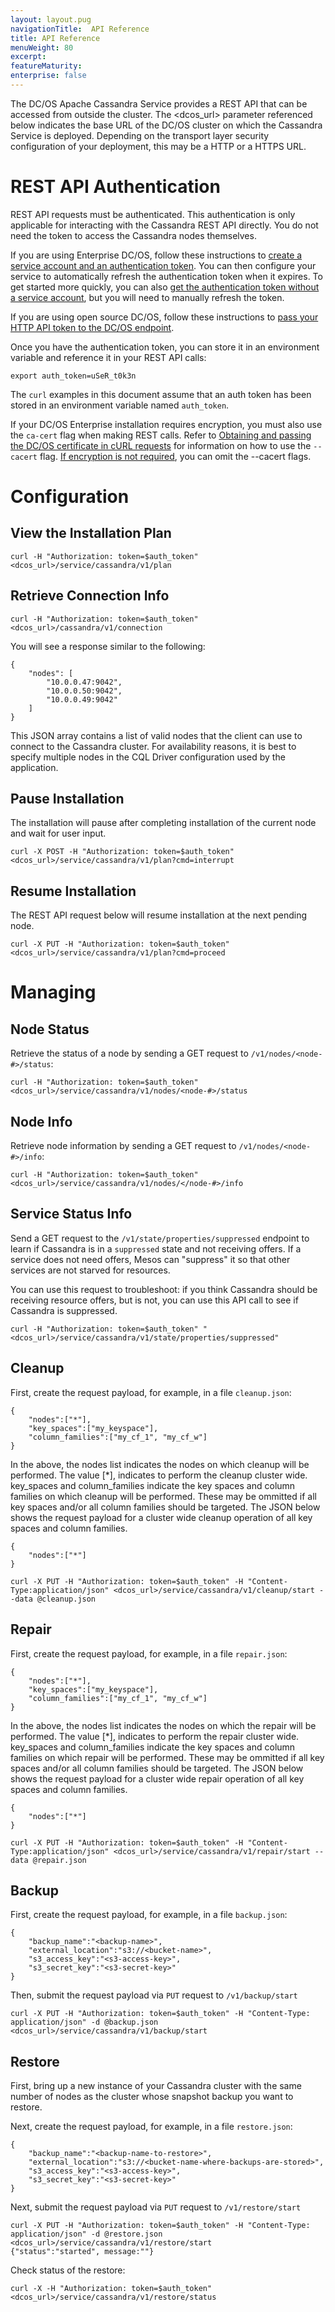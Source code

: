 ```yaml
---
layout: layout.pug
navigationTitle:  API Reference
title: API Reference
menuWeight: 80
excerpt:
featureMaturity:
enterprise: false
---
```


<!-- This source repo for this topic is https://github.com/dcos-cassandra-service -->


The DC/OS Apache Cassandra Service provides a REST API that can be accessed from outside the cluster. The <dcos_url> parameter referenced below indicates the base URL of the DC/OS cluster on which the Cassandra Service is deployed. Depending on the transport layer security configuration of your deployment, this may be a HTTP or a HTTPS URL.

<a name="#rest-auth"></a>
# REST API Authentication

REST API requests must be authenticated. This authentication is only applicable for interacting with the Cassandra REST API directly. You do not need the token to access the Cassandra nodes themselves.

If you are using Enterprise DC/OS, follow these instructions to [create a service account and an authentication token](/1.10/security/ent/service-auth/custom-service-auth/). You can then configure your service to automatically refresh the authentication token when it expires. To get started more quickly, you can also [get the authentication token without a service account](/1.10/security/ent/iam-api/), but you will need to manually refresh the token.

If you are using open source DC/OS, follow these instructions to [pass your HTTP API token to the DC/OS endpoint](/1.10/security/oss/iam-api/).

Once you have the authentication token, you can store it in an environment variable and reference it in your REST API calls:

```
export auth_token=uSeR_t0k3n
```

The `curl` examples in this document assume that an auth token has been stored in an environment variable named `auth_token`.

If your DC/OS Enterprise installation requires encryption, you must also use the `ca-cert` flag when making REST calls. Refer to [Obtaining and passing the DC/OS certificate in cURL requests](/1.9/networking/tls-ssl/get-cert/) for information on how to use the `--cacert` flag. [If encryption is not required](/1.9/networking/tls-ssl/), you can omit the --cacert flags.

# Configuration

## View the Installation Plan

```
curl -H "Authorization: token=$auth_token" <dcos_url>/service/cassandra/v1/plan
```

## Retrieve Connection Info

```
curl -H "Authorization: token=$auth_token" <dcos_url>/cassandra/v1/connection
```

You will see a response similar to the following:

```
{
    "nodes": [
        "10.0.0.47:9042",
        "10.0.0.50:9042",
        "10.0.0.49:9042"
    ]
}
```

This JSON array contains a list of valid nodes that the client can use to connect to the Cassandra cluster. For availability reasons, it is best to specify multiple nodes in the CQL Driver configuration used by the application.

## Pause Installation

The installation will pause after completing installation of the current node and wait for user input.

```
curl -X POST -H "Authorization: token=$auth_token" <dcos_url>/service/cassandra/v1/plan?cmd=interrupt
```

## Resume Installation

The REST API request below will resume installation at the next pending node.

```
curl -X PUT -H "Authorization: token=$auth_token" <dcos_url>/service/cassandra/v1/plan?cmd=proceed
```

# Managing

## Node Status
Retrieve the status of a node by sending a GET request to `/v1/nodes/<node-#>/status`:

```
curl -H "Authorization: token=$auth_token" <dcos_url>/service/cassandra/v1/nodes/<node-#>/status
```

## Node Info
Retrieve node information by sending a GET request to `/v1/nodes/<node-#>/info`:

```
curl -H "Authorization: token=$auth_token" <dcos_url>/service/cassandra/v1/nodes/</node-#>/info
```

## Service Status Info
Send a GET request to the `/v1/state/properties/suppressed` endpoint to learn if Cassandra is in a `suppressed` state and not receiving offers. If a service does not need offers, Mesos can "suppress" it so that other services are not starved for resources.

You can use this request to troubleshoot: if you think Cassandra should be receiving resource offers, but is not, you can use this API call to see if Cassandra is suppressed.

```
curl -H "Authorization: token=$auth_token" "<dcos_url>/service/cassandra/v1/state/properties/suppressed"
```

## Cleanup

First, create the request payload, for example, in a file `cleanup.json`:

```
{
    "nodes":["*"],
    "key_spaces":["my_keyspace"],
    "column_families":["my_cf_1", "my_cf_w"]
}
```

In the above, the nodes list indicates the nodes on which cleanup will be performed. The value [*], indicates to perform the cleanup cluster wide. key_spaces and column_families indicate the key spaces and column families on which cleanup will be performed. These may be ommitted if all key spaces and/or all column families should be targeted. The JSON below shows the request payload for a cluster wide cleanup operation of all key spaces and column families.

```
{
    "nodes":["*"]
}
```

```
curl -X PUT -H "Authorization: token=$auth_token" -H "Content-Type:application/json" <dcos_url>/service/cassandra/v1/cleanup/start --data @cleanup.json
```

## Repair

First, create the request payload, for example, in a file `repair.json`:

```
{
    "nodes":["*"],
    "key_spaces":["my_keyspace"],
    "column_families":["my_cf_1", "my_cf_w"]
}
```
In the above, the nodes list indicates the nodes on which the repair will be performed. The value [*], indicates to perform the repair cluster wide. key_spaces and column_families indicate the key spaces and column families on which repair will be performed. These may be ommitted if all key spaces and/or all column families should be targeted. The JSON below shows the request payload for a cluster wide repair operation of all key spaces and column families.

```
{
    "nodes":["*"]
}
```

```
curl -X PUT -H "Authorization: token=$auth_token" -H "Content-Type:application/json" <dcos_url>/service/cassandra/v1/repair/start --data @repair.json
```

## Backup

First, create the request payload, for example, in a file `backup.json`:

```
{
    "backup_name":"<backup-name>",
    "external_location":"s3://<bucket-name>",
    "s3_access_key":"<s3-access-key>",
    "s3_secret_key":"<s3-secret-key>"
}
```

Then, submit the request payload via `PUT` request to `/v1/backup/start`

```
curl -X PUT -H "Authorization: token=$auth_token" -H "Content-Type: application/json" -d @backup.json <dcos_url>/service/cassandra/v1/backup/start
```

## Restore

First, bring up a new instance of your Cassandra cluster with the same number of nodes as the cluster whose snapshot backup you want to restore.

Next, create the request payload, for example, in a file `restore.json`:

```
{
    "backup_name":"<backup-name-to-restore>",
    "external_location":"s3://<bucket-name-where-backups-are-stored>",
    "s3_access_key":"<s3-access-key>",
    "s3_secret_key":"<s3-secret-key>"
}
```

Next, submit the request payload via `PUT` request to `/v1/restore/start`

```
curl -X PUT -H "Authorization: token=$auth_token" -H "Content-Type: application/json" -d @restore.json <dcos_url>/service/cassandra/v1/restore/start
{"status":"started", message:""}
```

Check status of the restore:

```
curl -X -H "Authorization: token=$auth_token" <dcos_url>/service/cassandra/v1/restore/status
```
